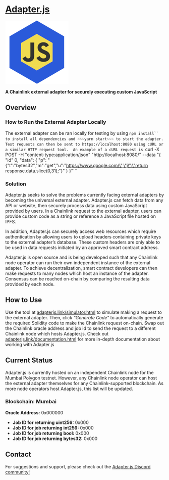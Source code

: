 # [Adapter.js](https://adapterjs.link/)

<img src="Adapterjs.png" alt="Adapter.js" width="200"/>

**A Chainlink external adapter for securely executing custom JavaScript**

## Overview

### How to Run the External Adapter Locally

The external adapter can be ran locally for testing by using ```npm install`` to install all dependencies and ~~~yarn start~~~ to start the adapter.  Test requests can then be sent to https://localhost:8080 using cURL or a similar HTTP request tool.  An example of a cURL request is
```curl -X POST -H "content-type:application/json" "http://localhost:8080/" --data "{ \"id\" 0, \"data\": { \"p\": \"{\"t\":\"bytes32\",\"m\":\"get\",\"u\":\"https://www.google.com/\",\"j\":\"return response.data.slice(0,31);\"}\" } }"```

### Solution

Adapter.js seeks to solve the problems currently facing external adapters by becoming the universal external adapter.  Adapter.js can fetch data from any API or website, then securely process data using custom JavaScript provided by users.  In a Chainlink request to the external adapter, users can provide custom code as a string or reference a JavaScript file hosted on IPFS.

In addition, Adapter.js can securely access web resources which require authentication by allowing users to upload headers containing private keys to the external adapter’s database.  These custom headers are only able to be used in data requests initiated by an approved smart contract address.

Adapter.js is open source and is being developed such that any Chainlink node operator can run their own independent instance of the external adapter.  To achieve decentralization, smart contract developers can then make requests to many nodes which host an instance of the adapter.  Consensus can be reached on-chain by comparing the resulting data provided by each node.

## How to Use

Use the tool at [adapterjs.link/simulator.html](https://adapterjs.link/simulator.html) to simulate making a request to the external adapter.  Then, click *"Generate Code"* to automatically generate the required Solidity code to make the Chainlink request on-chain.  Swap out the Chainlink oracle address and job id to send the request to a different Chainlink node which hosts Adapter.js.  Check out [adapterjs.link/documentation.html](https://adapterjs.link/documentation.html) for more in-depth documentation about working with Adapter.js

## Current Status

Adapter.js is currently hosted on an independent Chainlink node for the Mumbai Polygon testnet.  However, any Chainlink node operator can host the external adapter themselves for any Chainlink-supported blockchain.  As more node operators host Adapter.js, this list will be updated.

### **Blockchain:** Mumbai
**Oracle Address:** 0x000000
- **Job ID for returning uint256:** 0x000
- **Job ID for job returning int256:** 0x000
- **Job ID for job returning bool:** 0x000
- **Job ID for job returning bytes32:** 0x000

## Contact

For suggestions and support, please check out the [Adapter.js Discord community!](https://discord.com/invite/jpGx9tMRWa)
